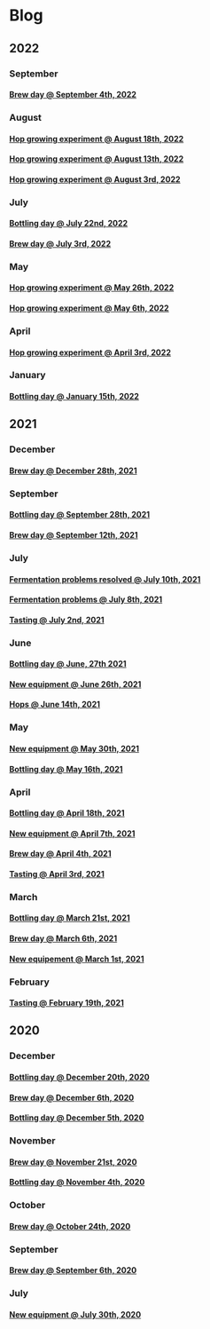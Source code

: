# Blog

## 2022

### September

#### [Brew day @ September 4th, 2022](20220904/README.md)

### August

#### [Hop growing experiment @ August 18th, 2022](20220818/README.md)

#### [Hop growing experiment @ August 13th, 2022](20220813/README.md)

#### [Hop growing experiment @ August 3rd, 2022](20220803/README.md)

### July

#### [Bottling day @ July 22nd, 2022](20220722/README.md)

#### [Brew day @ July 3rd, 2022](20220703/README.md)

### May

#### [Hop growing experiment @ May 26th, 2022](20220526/README.md)

#### [Hop growing experiment @ May 6th, 2022](20220506/README.md)

### April

#### [Hop growing experiment @ April 3rd, 2022](20220403/README.md)

### January

#### [Bottling day @ January 15th, 2022](20220115/README.md)

## 2021

### December

#### [Brew day @ December 28th, 2021](20211228/README.md)

### September

#### [Bottling day @ September 28th, 2021](20210928/README.md)

#### [Brew day @ September 12th, 2021](20210912/README.md)

### July

#### [Fermentation problems resolved @ July 10th, 2021](20210710/README.md)

#### [Fermentation problems @ July 8th, 2021](20210708/README.md)

#### [Tasting @ July 2nd, 2021](20210702/README.md)

### June

#### [Bottling day @ June, 27th 2021](20210627/README.md)

#### [New equipment @ June 26th, 2021](20210626/README.md)

#### [Hops @ June 14th, 2021](20210614/README.md)

### May

#### [New equipment @ May 30th, 2021](20210530/README.md)

#### [Bottling day @ May 16th, 2021](20210516/README.md)

### April

#### [Bottling day @ April 18th, 2021](20210418/README.md)

#### [New equipment @ April 7th, 2021](20210407/README.md)

#### [Brew day @ April 4th, 2021](20210404/README.md)

#### [Tasting @ April 3rd, 2021](20210403/README.md)

### March

#### [Bottling day @ March 21st, 2021](20210321/README.md)

#### [Brew day @ March 6th, 2021](20210306/README.md)

#### [New equipement @ March 1st, 2021](20210301/README.md)

### February

#### [Tasting @ February 19th, 2021](20210219/README.md)

## 2020

### December

#### [Bottling day @ December 20th, 2020](20201220/README.md)

#### [Brew day @ December 6th, 2020](20201206/README.md)

#### [Bottling day @ December 5th, 2020](20201205/README.md)

### November

#### [Brew day @ November 21st, 2020](20201121/README.md)

#### [Bottling day @ November 4th, 2020](20201104/README.md)

### October

#### [Brew day @ October 24th, 2020](20201024/README.md)

### September

#### [Brew day @ September 6th, 2020](20200906/README.md)

### July

#### [New equipment @ July 30th, 2020](20200730/README.md)
